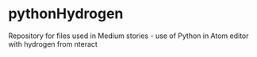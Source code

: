 # pythonHydrogen
Repository for files used in Medium stories - use of Python in Atom editor with hydrogen from nteract
